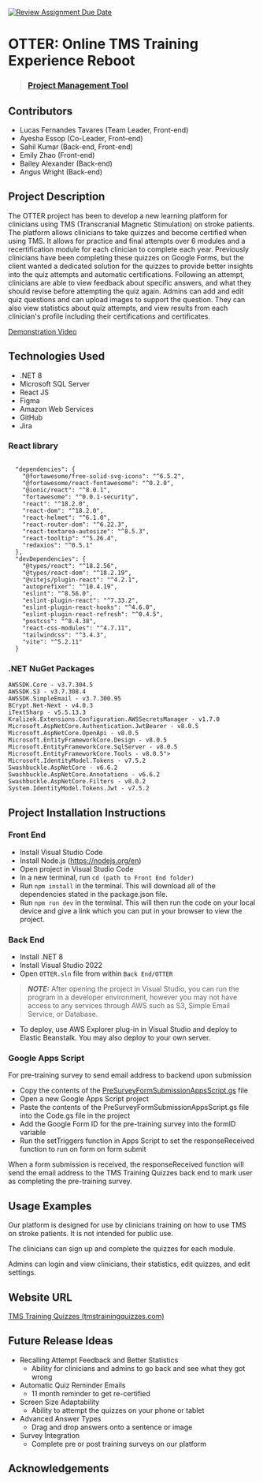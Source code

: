 [![Review Assignment Due Date](https://classroom.github.com/assets/deadline-readme-button-24ddc0f5d75046c5622901739e7c5dd533143b0c8e959d652212380cedb1ea36.svg)](https://classroom.github.com/a/t8qno6SJ)

# OTTER: Online TMS Training Experience Reboot

> ### [Project Management Tool]()

## Contributors
* Lucas Fernandes Tavares (Team Leader, Front-end)
* Ayesha Essop (Co-Leader, Front-end)
* Sahil Kumar (Back-end, Front-end)
* Emily Zhao (Front-end)
* Bailey Alexander (Back-end)
* Angus Wright (Back-end)

## Project Description
The OTTER project has been to develop a new learning platform for clinicians using TMS (Transcranial Magnetic Stimulation) on stroke patients. The platform allows clinicians to take quizzes and become certified when using TMS. It allows for practice and final attempts over 6 modules and a recertification module for each clinician to complete each year. Previously clinicians have been completing these quizzes on Google Forms, but the client wanted a dedicated solution for the quizzes to provide better insights into the quiz attempts and automatic certifications. Following an attempt, clinicians are able to view feedback about specific answers, and what they should revise before attempting the quiz again. Admins can add and edit quiz questions and can upload images to support the question. They can also view statistics about quiz attempts, and view results from each clinician's profile including their certifications and certificates.

[Demonstration Video](https://youtu.be/IDDmtNcA6Jw)

## Technologies Used
* .NET 8
* Microsoft SQL Server
* React JS
* Figma
* Amazon Web Services
* GitHub
* Jira

### React library
```

  "dependencies": {
    "@fortawesome/free-solid-svg-icons": "^6.5.2",
    "@fortawesome/react-fontawesome": "^0.2.0",
    "@ionic/react": "^8.0.1",
    "fortawesome": "^0.0.1-security",
    "react": "^18.2.0",
    "react-dom": "^18.2.0",
    "react-helmet": "^6.1.0",
    "react-router-dom": "^6.22.3",
    "react-textarea-autosize": "^8.5.3",
    "react-tooltip": "^5.26.4",
    "redaxios": "^0.5.1"
  },
  "devDependencies": {
    "@types/react": "^18.2.56",
    "@types/react-dom": "^18.2.19",
    "@vitejs/plugin-react": "^4.2.1",
    "autoprefixer": "^10.4.19",
    "eslint": "^8.56.0",
    "eslint-plugin-react": "^7.33.2",
    "eslint-plugin-react-hooks": "^4.6.0",
    "eslint-plugin-react-refresh": "^0.4.5",
    "postcss": "^8.4.38",
    "react-css-modules": "^4.7.11",
    "tailwindcss": "^3.4.3",
    "vite": "^5.2.11"
  }

  ```

### .NET NuGet Packages
```
AWSSDK.Core - v3.7.304.5
AWSSDK.S3 - v3.7.308.4
AWSSDK.SimpleEmail - v3.7.300.95
BCrypt.Net-Next - v4.0.3
iTextSharp - v5.5.13.3
Kralizek.Extensions.Configuration.AWSSecretsManager - v1.7.0
Microsoft.AspNetCore.Authentication.JwtBearer - v8.0.5
Microsoft.AspNetCore.OpenApi - v8.0.5
Microsoft.EntityFrameworkCore.Design - v8.0.5
Microsoft.EntityFrameworkCore.SqlServer - v8.0.5
Microsoft.EntityFrameworkCore.Tools - v8.0.5">
Microsoft.IdentityModel.Tokens - v7.5.2
Swashbuckle.AspNetCore - v6.6.2
Swashbuckle.AspNetCore.Annotations - v6.6.2
Swashbuckle.AspNetCore.Filters - v8.0.2
System.IdentityModel.Tokens.Jwt - v7.5.2
```

## Project Installation Instructions

### Front End
* Install Visual Studio Code
* Install Node.js (https://nodejs.org/en)
* Open project in Visual Studio Code
* In a new terminal, run `cd (path to Front End folder)`
* Run `npm install` in the terminal. This will download all of the dependencies stated in the package.json file.
* Run `npm run dev` in the terminal. This will then run the code on your local device and give a link which you can put in your browser to view the project. 


### Back End
* Install .NET 8
* Install Visual Studio 2022
* Open `OTTER.sln` file from within `Back End/OTTER`
> **_NOTE:_**  After opening the project in Visual Studio, you can run the program in a developer environment, however you may not have access to any services through AWS such as S3, Simple Email Service, or Database.
* To deploy, use AWS Explorer plug-in in Visual Studio and deploy to Elastic Beanstalk. You may also deploy to your own server.

### Google Apps Script
For pre-training survey to send email address to backend upon submission

* Copy the contents of the [PreSurveyFormSubmissionAppsScript.gs](PreSurveyFormSubmissionAppsScript.gs) file
* Open a new Google Apps Script project
* Paste the contents of the PreSurveyFormSubmissionAppsScript.gs file into the Code.gs file in the project
* Add the Google Form ID for the pre-training survey into the formID variable
* Run the setTriggers function in Apps Script to set the responseReceived function to run on form on form submit

When a form submission is received, the responseReceived function will send the email address to the TMS Training Quizzes back end to mark user as completing the pre-training survey.

## Usage Examples
Our platform is designed for use by clinicians training on how to use TMS on stroke patients. It is not intended for public use.

The clinicians can sign up and complete the quizzes for each module.

Admins can login and view clinicians, their statistics, edit quizzes, and edit settings.

## Website URL
[TMS Training Quizzes (tmstrainingquizzes.com)](https://www.tmstrainingquizzes.com/)

## Future Release Ideas
* Recalling Attempt Feedback and Better Statistics
  * Ability for clinicians and admins to go back and see what they got wrong
* Automatic Quiz Reminder Emails
  * 11 month reminder to get re-certified
* Screen Size Adaptability
  * Ability to attempt the quizzes on your phone or tablet
* Advanced Answer Types
  * Drag and drop answers onto a sentence or image
* Survey Integration
  * Complete pre or post training surveys on our platform

## Acknowledgements
